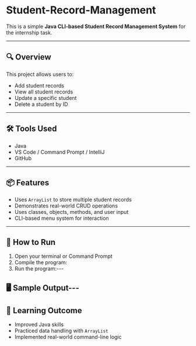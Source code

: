 # Student-Record-Management

This is a simple **Java CLI-based Student Record Management System** for the internship task.

---

## 🔍 Overview

This project allows users to:
- Add student records
- View all student records
- Update a specific student
- Delete a student by ID

---

## 🛠️ Tools Used

- Java
- VS Code / Command Prompt / IntelliJ
- GitHub

---

## 📦 Features

- Uses `ArrayList` to store multiple student records
- Demonstrates real-world CRUD operations
- Uses classes, objects, methods, and user input
- CLI-based menu system for interaction

---

## 🧪 How to Run

1. Open your terminal or Command Prompt
2. Compile the program:
3. Run the program:---

## 🖥️ Sample Output---

## 📌 Learning Outcome

- Improved Java skills
- Practiced data handling with `ArrayList`
- Implemented real-world command-line logic
